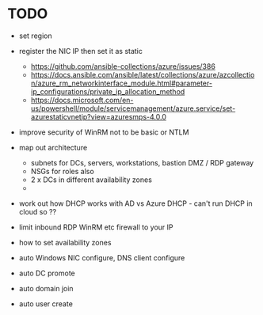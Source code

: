 # TODO

* set region
* register the NIC IP then set it as static
  * https://github.com/ansible-collections/azure/issues/386
  * https://docs.ansible.com/ansible/latest/collections/azure/azcollection/azure_rm_networkinterface_module.html#parameter-ip_configurations/private_ip_allocation_method
  * https://docs.microsoft.com/en-us/powershell/module/servicemanagement/azure.service/set-azurestaticvnetip?view=azuresmps-4.0.0

* improve security of WinRM not to be basic or NTLM
* map out architecture
  * subnets for DCs, servers, workstations, bastion DMZ / RDP gateway
  * NSGs for roles also
  * 2 x DCs in different availability zones
  * 
* work out how DHCP works with AD vs Azure DHCP - can't run DHCP in cloud so ??
* limit inbound RDP WinRM etc firewall to your IP
* how to set availability zones
* auto Windows NIC configure, DNS client configure
* auto DC promote
* auto domain join
* auto user create